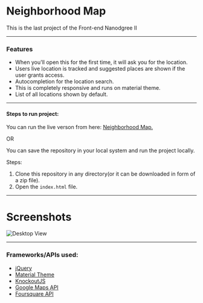 # Neighborhood Map

This is the last project of the Front-end Nanodgree II

---
### Features

* When you'll open this for the first time, it will ask you for the location.
* Users live location is tracked and suggested places are shown if the user grants access.
* Autocompletion for the location search.
* This is completely responsive and runs on material theme.
* List of all locations shown by default.

---
#### Steps to run project:
You can run the live verson from here: [Neighborhood Map.](http://mayankkhanna.me/Neighbourhood-Map/)

OR

You can save the repository in your local system and run the project locally.

Steps:

1. Clone this repository in any directory(or it can be downloaded in form of a zip file).
1. Open the `index.html` file.

---

# Screenshots
![Desktop View](../master/imgs/desktop.jpg)

---

### Frameworks/APIs used:
* [jQuery](https://jquery.com)
* [Material Theme](https://materializecss.com)
* [KnockoutJS](https://knockoutjs.com)
* [Google Maps API](https://developers.google.com/maps/)
* [Foursquare API](https://developer.foursquare.com/)




